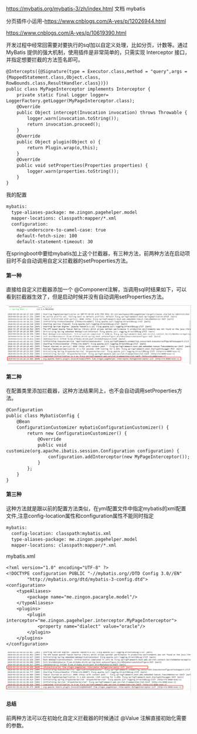 https://mybatis.org/mybatis-3/zh/index.html  文档 mybatis 

分页插件小运用-https://www.cnblogs.com/A-yes/p/12026944.html

https://www.cnblogs.com/A-yes/p/10619390.html

开发过程中经常回需要对要执行的sql加以自定义处理，比如分页，计数等。通过 MyBatis 提供的强大机制，使用插件是非常简单的，只需实现 Interceptor 接口，并指定想要拦截的方法签名即可。

```
@Intercepts({@Signature(type = Executor.class,method = "query",args = {MappedStatement.class,Object.class, RowBounds.class,ResultHandler.class})})
public class MyPageInterceptor implements Interceptor {
    private static final Logger logger= LoggerFactory.getLogger(MyPageInterceptor.class);
    @Override
    public Object intercept(Invocation invocation) throws Throwable {
        logger.warn(invocation.toString());
        return invocation.proceed();
    }
    @Override
    public Object plugin(Object o) {
        return Plugin.wrap(o,this);
    }
    @Override
    public void setProperties(Properties properties) {
        logger.warn(properties.toString());
    }
}
```

我的配置

```
mybatis:
  type-aliases-package: me.zingon.pagehelper.model
  mapper-locations: classpath:mapper/*.xml
  configuration:
    map-underscore-to-camel-case: true
    default-fetch-size: 100
    default-statement-timeout: 30
```

在springboot中要给mybatis加上这个拦截器，有三种方法，前两种方法在启动项目时不会自动调用自定义拦截器的setProperties方法。

#### 第一种

直接给自定义拦截器添加一个 @Component注解，当调用sql时结果如下，可以看到拦截器生效了，但是启动时候并没有自动调用setProperties方法。

![img](mybatis拦截器.assets/20190325162439305.png)

#### 第二种

在配置类里添加拦截器，这种方法结果同上，也不会自动调用setProperties方法。

```
@Configuration
public class MybatisConfig {
    @Bean
    ConfigurationCustomizer mybatisConfigurationCustomizer() {
        return new ConfigurationCustomizer() {
            @Override
            public void customize(org.apache.ibatis.session.Configuration configuration) {
                configuration.addInterceptor(new MyPageInterceptor());
            }
        };
    }
}
```

#### 第三种

这种方法就是跟以前的配置方法类似，在yml配置文件中指定mybatis的xml配置文件,注意config-location属性和configuration属性不能同时指定

```
mybatis:
  config-location: classpath:mybatis.xml
  type-aliases-package: me.zingon.pagehelper.model
  mapper-locations: classpath:mapper/*.xml
```

mybatis.xml

```
<?xml version="1.0" encoding="UTF-8" ?>
<!DOCTYPE configuration PUBLIC "-//mybatis.org//DTD Config 3.0//EN"
        "http://mybatis.org/dtd/mybatis-3-config.dtd">
<configuration>
    <typeAliases>
        <package name="me.zingon.pacargle.model"/>
    </typeAliases>
    <plugins>
        <plugin interceptor="me.zingon.pagehelper.interceptor.MyPageInterceptor"> 
            <property name="dialect" value="oracle"/>
        </plugin>
    </plugins>
</configuration>
```

![在这里插入图片描述](mybatis拦截器.assets/20190325163428581.png)

#### 总结

前两种方法可以在初始化自定义拦截器的时候通过 @Value 注解直接初始化需要的参数。